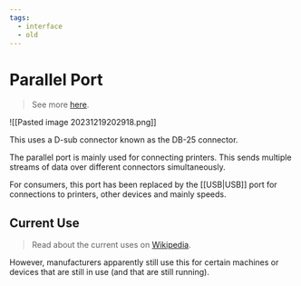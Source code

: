 ```yaml
---
tags:
  - interface
  - old
---
```

# Parallel Port

>See more [here](https://en.wikipedia.org/wiki/Parallel_port).

![[Pasted image 20231219202918.png]]

This uses a D-sub connector known as the DB-25 connector.

The parallel port is mainly used for connecting printers. This sends multiple streams of data over different connectors simultaneously.

For consumers, this port has been replaced by the [[USB|USB]] port for connections to printers, other devices and mainly speeds.

## Current Use

>Read about the current uses on [Wikipedia](https://en.wikipedia.org/wiki/Parallel_port#Current_use).

However, manufacturers apparently still use this for certain machines or devices that are still in use (and that are still running).
